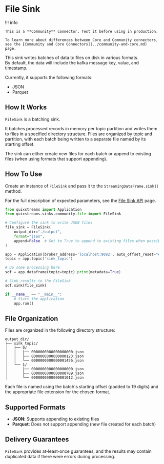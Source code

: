# File Sink

!!! info

    This is a **Community** connector. Test it before using in production.

    To learn more about differences between Core and Community connectors, see the [Community and Core Connectors](../community-and-core.md) page.

This sink writes batches of data to files on disk in various formats.  
By default, the data will include the kafka message key, value, and timestamp.  

Currently, it supports the following formats:

- JSON
- Parquet

## How It Works

`FileSink` is a batching sink.  

It batches processed records in memory per topic partition and writes them to files in a specified directory structure. Files are organized by topic and partition, with each batch being written to a separate file named by its starting offset.

The sink can either create new files for each batch or append to existing files (when using formats that support appending).

## How To Use

Create an instance of `FileSink` and pass it to the `StreamingDataFrame.sink()` method.

For the full description of expected parameters, see the [File Sink API](../../api-reference/sinks.md#filesink) page.  

```python
from quixstreams import Application
from quixstreams.sinks.community.file import FileSink

# Configure the sink to write JSON files
file_sink = FileSink(
    output_dir="./output",
    format="json",
    append=False  # Set to True to append to existing files when possible
)

app = Application(broker_address='localhost:9092', auto_offset_reset="earliest")
topic = app.topic('sink_topic')

# Do some processing here
sdf = app.dataframe(topic=topic).print(metadata=True)

# Sink results to the FileSink
sdf.sink(file_sink)

if __name__ == "__main__":
    # Start the application
    app.run()
```

## File Organization
Files are organized in the following directory structure:
```
output_dir/
├── sink_topic/
│   ├── 0/
│   │   ├── 0000000000000000000.json
│   │   ├── 0000000000000000123.json
│   │   └── 0000000000000001456.json
│   └── 1/
│       ├── 0000000000000000000.json
│       ├── 0000000000000000789.json
│       └── 0000000000000001012.json
```

Each file is named using the batch's starting offset (padded to 19 digits) and the appropriate file extension for the chosen format.

## Supported Formats
- **JSON**: Supports appending to existing files
- **Parquet**: Does not support appending (new file created for each batch)

## Delivery Guarantees
`FileSink` provides at-least-once guarantees, and the results may contain duplicated data if there were errors during processing.

